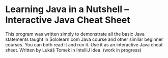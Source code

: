 # Learning Java in a Nutshell – Interactive Java Cheat Sheet
This program was written simply to demonstrate all the basic Java statements taught in Sololearn.com Java course and other similar beginner courses. You can both read it and run it. Use it as an interactive Java cheat sheet. Written by Lukáš Tomek in IntelliJ Idea. (work in progress)